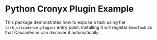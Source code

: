# Python Cronyx Plugin Example

This package demonstrates how to expose a task using the
`task_cascadence.plugins` entry point. Installing it will register
`DemoTask` so that Cascadence can discover it automatically.
